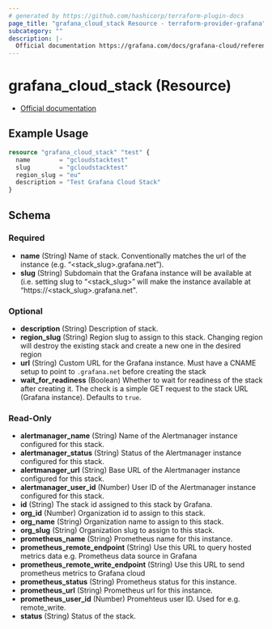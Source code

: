 ```yaml
---
# generated by https://github.com/hashicorp/terraform-plugin-docs
page_title: "grafana_cloud_stack Resource - terraform-provider-grafana"
subcategory: ""
description: |-
  Official documentation https://grafana.com/docs/grafana-cloud/reference/cloud-api/#stacks/
---
```


# grafana_cloud_stack (Resource)

* [Official documentation](https://grafana.com/docs/grafana-cloud/reference/cloud-api/#stacks/)

## Example Usage

```terraform
resource "grafana_cloud_stack" "test" {
  name        = "gcloudstacktest"
  slug        = "gcloudstacktest"
  region_slug = "eu"
  description = "Test Grafana Cloud Stack"
}
```

<!-- schema generated by tfplugindocs -->
## Schema

### Required

- **name** (String) Name of stack. Conventionally matches the url of the instance (e.g. “<stack_slug>.grafana.net”).
- **slug** (String) Subdomain that the Grafana instance will be available at (i.e. setting slug to “<stack_slug>” will make the instance
available at “https://<stack_slug>.grafana.net".

### Optional

- **description** (String) Description of stack.
- **region_slug** (String) Region slug to assign to this stack.
Changing region will destroy the existing stack and create a new one in the desired region
- **url** (String) Custom URL for the Grafana instance. Must have a CNAME setup to point to `.grafana.net` before creating the stack
- **wait_for_readiness** (Boolean) Whether to wait for readiness of the stack after creating it. The check is a simple GET request to the stack URL (Grafana instance). Defaults to `true`.

### Read-Only

- **alertmanager_name** (String) Name of the Alertmanager instance configured for this stack.
- **alertmanager_status** (String) Status of the Alertmanager instance configured for this stack.
- **alertmanager_url** (String) Base URL of the Alertmanager instance configured for this stack.
- **alertmanager_user_id** (Number) User ID of the Alertmanager instance configured for this stack.
- **id** (String) The stack id assigned to this stack by Grafana.
- **org_id** (Number) Organization id to assign to this stack.
- **org_name** (String) Organization name to assign to this stack.
- **org_slug** (String) Organization slug to assign to this stack.
- **prometheus_name** (String) Prometheus name for this instance.
- **prometheus_remote_endpoint** (String) Use this URL to query hosted metrics data e.g. Prometheus data source in Grafana
- **prometheus_remote_write_endpoint** (String) Use this URL to send prometheus metrics to Grafana cloud
- **prometheus_status** (String) Prometheus status for this instance.
- **prometheus_url** (String) Prometheus url for this instance.
- **prometheus_user_id** (Number) Promehteus user ID. Used for e.g. remote_write.
- **status** (String) Status of the stack.


